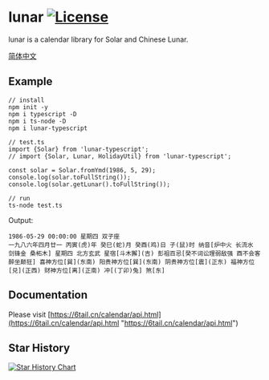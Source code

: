 # lunar [![License](https://img.shields.io/badge/license-MIT-4EB1BA.svg?style=flat-square)](https://github.com/6tail/lunar-typescript/blob/master/LICENSE)

lunar is a calendar library for Solar and Chinese Lunar.

[简体中文](https://github.com/6tail/lunar-typescript/blob/master/README.md)

## Example

    // install
    npm init -y
    npm i typescript -D
    npm i ts-node -D
    npm i lunar-typescript
     
    // test.ts
    import {Solar} from 'lunar-typescript';
    // import {Solar, Lunar, HolidayUtil} from 'lunar-typescript';
     
    const solar = Solar.fromYmd(1986, 5, 29);
    console.log(solar.toFullString());
    console.log(solar.getLunar().toFullString());
     
    // run
    ts-node test.ts

Output:

    1986-05-29 00:00:00 星期四 双子座
    一九八六年四月廿一 丙寅(虎)年 癸巳(蛇)月 癸酉(鸡)日 子(鼠)时 纳音[炉中火 长流水 剑锋金 桑柘木] 星期四 北方玄武 星宿[斗木獬](吉) 彭祖百忌[癸不词讼理弱敌强 酉不会客醉坐颠狂] 喜神方位[巽](东南) 阳贵神方位[巽](东南) 阴贵神方位[震](正东) 福神方位[兑](正西) 财神方位[离](正南) 冲[(丁卯)兔] 煞[东]

## Documentation

Please visit [https://6tail.cn/calendar/api.html](https://6tail.cn/calendar/api.html "https://6tail.cn/calendar/api.html")

## Star History

[![Star History Chart](https://api.star-history.com/svg?repos=6tail/lunar-typescript&type=Date)](https://star-history.com/#6tail/lunar-typescript&Date)
